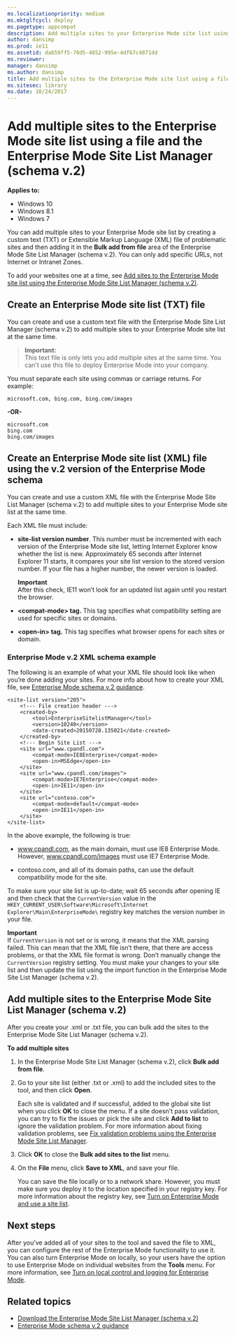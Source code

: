 ```yaml
---
ms.localizationpriority: medium
ms.mktglfcycl: deploy
ms.pagetype: appcompat
description: Add multiple sites to your Enterprise Mode site list using a file and the Enterprise Mode Site List Manager (schema v.2).
author: dansimp
ms.prod: ie11
ms.assetid: da659ff5-70d5-4852-995e-4df67c4871dd
ms.reviewer: 
manager: dansimp
ms.author: dansimp
title: Add multiple sites to the Enterprise Mode site list using a file and the Enterprise Mode Site List Manager (schema v.2) (Internet Explorer 11 for IT Pros)
ms.sitesec: library
ms.date: 10/24/2017
---
```



# Add multiple sites to the Enterprise Mode site list using a file and the Enterprise Mode Site List Manager (schema v.2)

**Applies to:**

-   Windows 10
-   Windows 8.1
-   Windows 7

You can add multiple sites to your Enterprise Mode site list by creating a custom text (TXT) or Extensible Markup Language (XML) file of problematic sites and then adding it in the **Bulk add from file** area of the Enterprise Mode Site List Manager (schema v.2). You can only add specific URLs, not Internet or Intranet Zones.

To add your websites one at a time, see [Add sites to the Enterprise Mode site list using the Enterprise Mode Site List Manager (schema v.2)](add-single-sites-to-enterprise-mode-site-list-using-the-version-2-enterprise-mode-tool.md).

## Create an Enterprise Mode site list (TXT) file

You can create and use a custom text file with the Enterprise Mode Site List Manager (schema v.2) to add multiple sites to your Enterprise Mode site list at the same time.

>**Important:**<br>This text file is only lets you add multiple sites at the same time. You can’t use this file to deploy Enterprise Mode into your company.

You must separate each site using commas or carriage returns. For example:

```
microsoft.com, bing.com, bing.com/images
```
**-OR-**

```
microsoft.com
bing.com
bing.com/images
```

## Create an Enterprise Mode site list (XML) file using the v.2 version of the Enterprise Mode schema

You can create and use a custom XML file with the Enterprise Mode Site List Manager (schema v.2) to add multiple sites to your Enterprise Mode site list at the same time.

Each XML file must include:

-   **site-list version number**. This number must be incremented with each version of the Enterprise Mode site list, letting Internet Explorer know whether the list is new. Approximately 65 seconds after Internet Explorer 11 starts, it compares your site list version to the stored version number. If your file has a higher number, the newer version is loaded. <p>**Important**<br>After this check, IE11 won’t look for an updated list again until you restart the browser. 

-   **&lt;compat-mode&gt; tag.** This tag specifies what compatibility setting are used for specific sites or domains.

-   **&lt;open-in&gt; tag.** This tag specifies what browser opens for each sites or domain.

### Enterprise Mode v.2 XML schema example

The following is an example of what your XML file should look like when you’re done adding your sites. For more info about how to create your XML file, see [Enterprise Mode schema v.2 guidance](enterprise-mode-schema-version-2-guidance.md).

```
<site-list version="205">
    <!--- File creation header --->
    <created-by>
        <tool>EnterpriseSitelistManager</tool>
        <version>10240</version>
        <date-created>20150728.135021</date-created>
    </created-by>
    <!--- Begin Site List ---> 
    <site url="www.cpandl.com">
        <compat-mode>IE8Enterprise</compat-mode>
        <open-in>MSEdge</open-in>
    </site>
    <site url="www.cpandl.com/images">
        <compat-mode>IE7Enterprise</compat-mode>
        <open-in>IE11</open-in>
    </site>
    <site url="contoso.com">
        <compat-mode>default</compat-mode>
        <open-in>IE11</open-in>
    </site>
</site-list>
```
In the above example, the following is true:

- www.cpandl.com, as the main domain, must use IE8 Enterprise Mode. However, www.cpandl.com/images must use IE7 Enterprise Mode.

- contoso.com, and all of its domain paths, can use the default compatibility mode for the site.

To make sure your site list is up-to-date; wait 65 seconds after opening IE and then check that the `CurrentVersion` value in the `HKEY_CURRENT_USER\Software\Microsoft\Internet Explorer\Main\EnterpriseMode\` registry key matches the version number in your file. <p>**Important**<br>If `CurrentVersion` is not set or is wrong, it means that the XML parsing failed. This can mean that the XML file isn’t there, that there are access problems, or that the XML file format is wrong. Don’t manually change the `CurrentVersion` registry setting. You must make your changes to your site list and then update the list using the import function in the Enterprise Mode Site List Manager (schema v.2).

## Add multiple sites to the Enterprise Mode Site List Manager (schema v.2)
After you create your .xml or .txt file, you can bulk add the sites to the Enterprise Mode Site List Manager (schema v.2).

 **To add multiple sites**

1.  In the Enterprise Mode Site List Manager (schema v.2), click **Bulk add from file**.

2.  Go to your site list (either .txt or .xml) to add the included sites to the tool, and then click **Open**.<p>
Each site is validated and if successful, added to the global site list when you click **OK** to close the menu. If a site doesn’t pass validation, you can try to fix the issues or pick the site and click **Add to list** to ignore the validation problem. For more information about fixing validation problems, see [Fix validation problems using the Enterprise Mode Site List Manager](fix-validation-problems-using-the-enterprise-mode-site-list-manager.md).

3.  Click **OK** to close the **Bulk add sites to the list** menu.

4.  On the **File** menu, click **Save to XML**, and save your file.<p>
You can save the file locally or to a network share. However, you must make sure you deploy it to the location specified in your registry key. For more information about the registry key, see [Turn on Enterprise Mode and use a site list](turn-on-enterprise-mode-and-use-a-site-list.md).

## Next steps
After you’ve added all of your sites to the tool and saved the file to XML, you can configure the rest of the Enterprise Mode functionality to use it. You can also turn Enterprise Mode on locally, so your users have the option to use Enterprise Mode on individual websites from the **Tools** menu. For more information, see [Turn on local control and logging for Enterprise Mode](turn-on-local-control-and-logging-for-enterprise-mode.md).

## Related topics
- [Download the Enterprise Mode Site List Manager (schema v.2)](https://go.microsoft.com/fwlink/p/?LinkId=716853)
- [Enterprise Mode schema v.2 guidance](enterprise-mode-schema-version-2-guidance.md)
 

 



